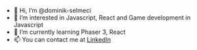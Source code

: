 - 👋 Hi, I’m @dominik-selmeci
- 👀 I’m interested in Javascript, React and Game development in Javascript
- 🌱 I’m currently learning Phaser 3, React
- 📫 You can contact me at [LinkedIn](https://www.linkedin.com/in/dominikselmeci/)

<!---
dominik-selmeci/dominik-selmeci is a ✨ special ✨ repository because its `README.md` (this file) appears on your GitHub profile.
You can click the Preview link to take a look at your changes.
--->
